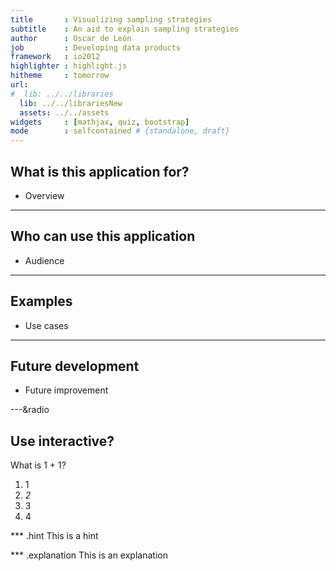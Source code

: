 ```yaml
---
title       : Visualizing sampling strategies
subtitle    : An aid to explain sampling strategies
author      : Oscar de León
job         : Developing data products
framework   : io2012
highlighter : highlight.js
hitheme     : tomorrow 
url:
#  lib: ../../libraries
  lib: ../../librariesNew
  assets: ../../assets
widgets     : [mathjax, quiz, bootstrap]
mode        : selfcontained # {standalone, draft}
---
```


## What is this application for?

- Overview


---

## Who can use this application

- Audience


---

## Examples

- Use cases

---

## Future development

- Future improvement


---&radio
## Use interactive?

What is 1 + 1?

1. 1
2. _2_
3. 3
4. 4

*** .hint
This is a hint

*** .explanation
This is an explanation
